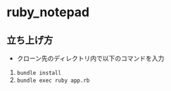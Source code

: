 # ruby_notepad
## 立ち上げ方
- クローン先のディレクトリ内で以下のコマンドを入力
1. `bundle install`
2. `bundle exec ruby app.rb`
